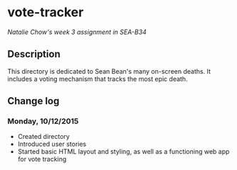 # vote-tracker
_Natalie Chow's week 3 assignment in SEA-B34_

## Description
This directory is dedicated to Sean Bean's many on-screen deaths. It includes a voting mechanism that tracks the most epic death.

## Change log
### Monday, 10/12/2015
- Created directory
- Introduced user stories
- Started basic HTML layout and styling, as well as a functioning web app for vote tracking
